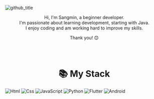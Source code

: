 ![github_title](https://github.com/user-attachments/assets/92e5e830-715d-48db-8d40-cfb780057038)  

<div align="center">
  <p>
Hi, I'm Sangmin, a beginner developer.<br>
I'm passionate about learning development, starting with Java.<br>
I enjoy coding and am working hard to improve my skills.<br>

Thank you! 😊</p>
</div>

<br>
<br>

<style>
  #img = "center"
</style>

<div>
  <h1 align="center">📚 My Stack</h1>
  <img alt="Html" src ="https://img.shields.io/badge/HTML5-E34F26.svg?&style=for-the-badge&logo=HTML5&logoColor=white"/> <img alt="Css" src ="https://img.shields.io/badge/CSS3-1572B6.svg?&style=for-the-badge&logo=CSS3&logoColor=white"/> <img alt="JavaScript" src ="https://img.shields.io/badge/JavaScriipt-F7DF1E.svg?&style=for-the-badge&logo=JavaScript&logoColor=black"/> <img alt="Python" src ="https://img.shields.io/badge/Python-3776AB.svg?&style=for-the-badge&logo=Python&logoColor=white"/> <img alt="Flutter" src ="https://img.shields.io/badge/Flutter-02569B.svg?&style=for-the-badge&logo=Flutter&logoColor=white"/> <img alt="Android" src ="https://img.shields.io/badge/Android-3DDC84.svg?&style=for-the-badge&logo=Android&logoColor=black"/>
</div>



